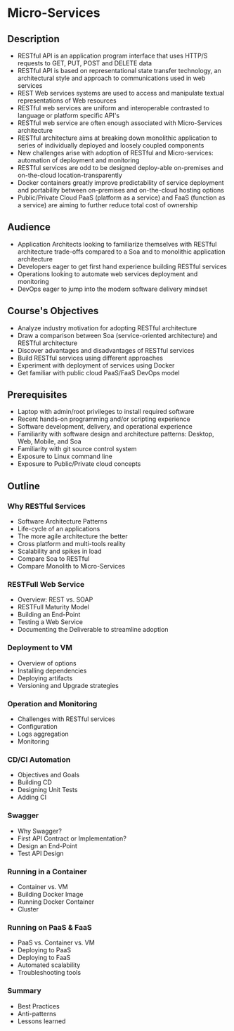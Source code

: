 # Micro-Services #

## Description ##

* RESTful API is an application program interface that uses HTTP/S requests to GET, PUT, POST and DELETE data
* RESTful API is based on representational state transfer technology, an architectural style and approach to communications used in web services
* REST Web services systems are used to access and manipulate textual representations of Web resources
* RESTful web services are uniform and interoperable contrasted to language or platform specific API's
* RESTful web service are often enough associated with Micro-Services architecture
* RESTful architecture aims at breaking down monolithic application to series of individually deployed and loosely coupled components
* New challenges arise with adoption of RESTful and Micro-services: automation of deployment and monitoring
* RESTful services are odd to be designed deploy-able on-premises and on-the-cloud location-transparently
* Docker containers greatly improve predictability of service deployment and portability between on-premises and on-the-cloud hosting options
* Public/Private Cloud PaaS (platform as a service) and FaaS (function as a service) are aiming to further reduce total cost of ownership

## Audience ##

* Application Architects looking to familiarize themselves with RESTful architecture trade-offs compared to a Soa and to monolithic application architecture
* Developers eager to get first hand experience building RESTful services 
* Operations looking to automate web services deployment and monitoring
* DevOps eager to jump into the modern software delivery mindset

## Course's Objectives ##
* Analyze industry motivation for adopting RESTful architecture
* Draw a comparison between Soa (service-oriented architecture) and RESTful architecture
* Discover advantages and disadvantages of RESTful services
* Build RESTful services using different approaches
* Experiment with deployment of services using Docker
* Get familiar with public cloud PaaS/FaaS DevOps model

## Prerequisites ##
* Laptop with admin/root privileges to install required software
* Recent hands-on programming and/or scripting experience
* Software development, delivery, and operational experience 
* Familiarity with software design and architecture patterns: Desktop, Web, Mobile, and Soa
* Familiarity with git source control system
* Exposure to Linux command line
* Exposure to Public/Private cloud concepts

## Outline ##

### Why RESTful Services ###
* Software Architecture Patterns
* Life-cycle of an applications
* The more agile architecture the better
* Cross platform and multi-tools reality
* Scalability and spikes in load
* Compare Soa to RESTful
* Compare Monolith to Micro-Services

### RESTFull Web Service ###
* Overview: REST vs. SOAP
* RESTFull Maturity Model
* Building an End-Point
* Testing a Web Service
* Documenting the Deliverable to streamline adoption

### Deployment to VM ###
* Overview of options
* Installing dependencies
* Deploying artifacts
* Versioning and Upgrade strategies

### Operation and Monitoring ###
* Challenges with RESTful services
* Configuration
* Logs aggregation
* Monitoring

### CD/CI Automation ###
* Objectives and Goals
* Building CD
* Designing Unit Tests
* Adding CI

### Swagger ###
* Why Swagger?
* First API Contract or Implementation?
* Design an End-Point
* Test API Design

### Running in a Container ###
* Container vs. VM
* Building Docker Image
* Running Docker Container
* Cluster

### Running on PaaS & FaaS ###
* PaaS vs. Container vs. VM
* Deploying to PaaS
* Deploying to FaaS
* Automated scalability
* Troubleshooting tools

### Summary ###
* Best Practices
* Anti-patterns
* Lessons learned